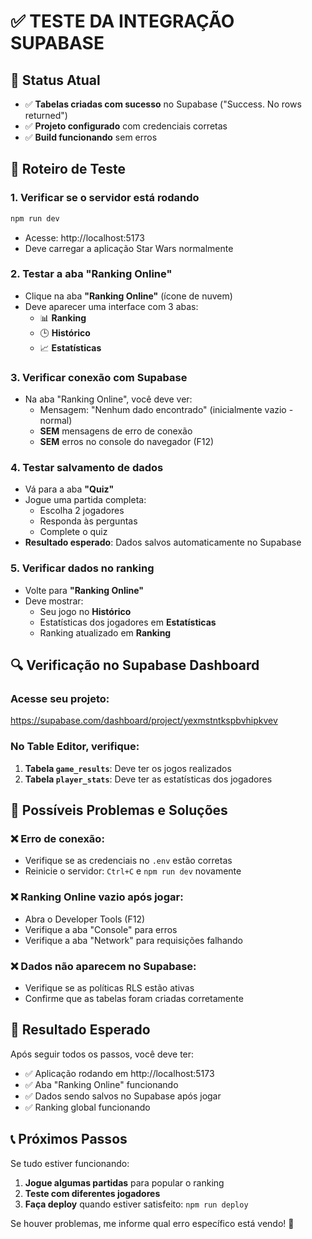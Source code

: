 # ✅ TESTE DA INTEGRAÇÃO SUPABASE

## 🎯 Status Atual
- ✅ **Tabelas criadas com sucesso** no Supabase ("Success. No rows returned")
- ✅ **Projeto configurado** com credenciais corretas
- ✅ **Build funcionando** sem erros

## 🧪 Roteiro de Teste

### 1. **Verificar se o servidor está rodando**
```powershell
npm run dev
```
- Acesse: http://localhost:5173
- Deve carregar a aplicação Star Wars normalmente

### 2. **Testar a aba "Ranking Online"**
- Clique na aba **"Ranking Online"** (ícone de nuvem)
- Deve aparecer uma interface com 3 abas:
  - 📊 **Ranking**
  - 🕒 **Histórico** 
  - 📈 **Estatísticas**

### 3. **Verificar conexão com Supabase**
- Na aba "Ranking Online", você deve ver:
  - Mensagem: "Nenhum dado encontrado" (inicialmente vazio - normal)
  - **SEM** mensagens de erro de conexão
  - **SEM** erros no console do navegador (F12)

### 4. **Testar salvamento de dados**
- Vá para a aba **"Quiz"**
- Jogue uma partida completa:
  - Escolha 2 jogadores
  - Responda às perguntas
  - Complete o quiz
- **Resultado esperado**: Dados salvos automaticamente no Supabase

### 5. **Verificar dados no ranking**
- Volte para **"Ranking Online"**
- Deve mostrar:
  - Seu jogo no **Histórico**
  - Estatísticas dos jogadores em **Estatísticas**
  - Ranking atualizado em **Ranking**

## 🔍 Verificação no Supabase Dashboard

### Acesse seu projeto: 
https://supabase.com/dashboard/project/yexmstntkspbvhipkvev

### No Table Editor, verifique:
1. **Tabela `game_results`**: Deve ter os jogos realizados
2. **Tabela `player_stats`**: Deve ter as estatísticas dos jogadores

## 🐛 Possíveis Problemas e Soluções

### ❌ **Erro de conexão:**
- Verifique se as credenciais no `.env` estão corretas
- Reinicie o servidor: `Ctrl+C` e `npm run dev` novamente

### ❌ **Ranking Online vazio após jogar:**
- Abra o Developer Tools (F12)
- Verifique a aba "Console" para erros
- Verifique a aba "Network" para requisições falhando

### ❌ **Dados não aparecem no Supabase:**
- Verifique se as políticas RLS estão ativas
- Confirme que as tabelas foram criadas corretamente

## 🎉 Resultado Esperado

Após seguir todos os passos, você deve ter:
- ✅ Aplicação rodando em http://localhost:5173
- ✅ Aba "Ranking Online" funcionando
- ✅ Dados sendo salvos no Supabase após jogar
- ✅ Ranking global funcionando

## 📞 Próximos Passos

Se tudo estiver funcionando:
1. **Jogue algumas partidas** para popular o ranking
2. **Teste com diferentes jogadores** 
3. **Faça deploy** quando estiver satisfeito: `npm run deploy`

Se houver problemas, me informe qual erro específico está vendo! 🚀
